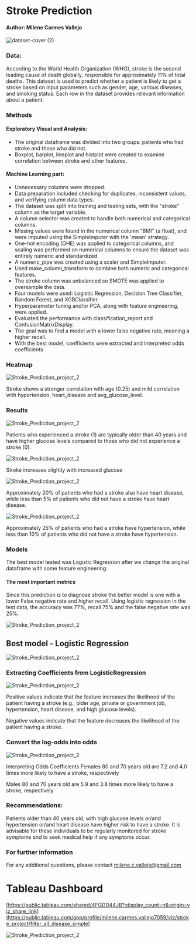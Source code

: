 # Stroke Prediction 
#### Author: Milene Carmes Vallejo


![dataset-cover (2)](https://user-images.githubusercontent.com/112773242/203482910-40b46c69-0c62-4bee-802e-4a0d89acdca2.jpg)




### Data:

According to the World Health Organization (WHO), stroke is the second leading cause of death globally, responsible for approximately 11% of total deaths. This dataset is used to predict whether a patient is likely to get a stroke based on input parameters such as gender, age, various diseases, and smoking status. Each row in the dataset provides relevant information about a patient.

### Methods

#### Exploratory Visual and Analysis: 

- The original dataframe was divided into two groups: patients who had stroke and those who did not. 
- Boxplot, barplot, lineplot and histplot were created to examine correlation between stroke and other features. 

#### Machine Learning part: 
- Unnecessary columns were dropped.
- Data preparation included checking for duplicates, inconsistent values, and verifying column data types. 
- The dataset was split into training and testing sets, with the "stroke" column as the target variable.
- A column selector was created to handle both numerical and categorical columns.
- Missing values were found in the numerical column "BMI" (a float), and were imputed using the SimpleImputer with the 'mean' strategy.
- One-hot encoding (OHE) was applied to categorical columns, and scaling was performed on numerical columns to ensure the dataset was entirely numeric and standardized.
- A numeric_pipe was created using a scaler and SimpleImputer. 
- Used make_column_transform to combine both numeric and categorical features.
- The stroke column was unbalanced so SMOTE was applied to oversample the data.
- Four models were used: Logistic Regression, Decision Tree Classifier, Random Forest, and XGBClassifier.
- Hyperparameter tuning and/or PCA, along with feature engineering, were applied.
- Evaluated the performance with classification_report and ConfusionMatrixDisplay.
- The goal was to find a model with a lower false negative rate, meaning a higher recall.
- With the best model, coefficients were extracted and interpreted odds coefficients
 
 
 ### Heatmap
 
 ![Stroke_Prediction_project_2](heat_map.png)
 
  Stroke shows a stronger correlation with age (0.25) and mild correlation with hypertension, heart_disease and avg_glucose_level.
 

### Results


![Stroke_Prediction_project_2](age.png)


Patients who experienced a stroke (1) are typically older than 40 years and have higher glucose levels compared to those who did not experience a stroke (0).

![Stroke_Prediction_project_2](glucose.png)


Stroke increases slightly with increased glucose

![Stroke_Prediction_project_2](heart.png)


Approximately 20% of patients who had a stroke also have heart disease, while less than 5% of patients who did not have a stroke have heart disease.



![Stroke_Prediction_project_2](hypertension.png)

Approximately 25% of patients who had a stroke have hypertension, while less than 10% of patients who did not have a stroke have hypertension.



### Models
The best model tested was Logistic Regression after we change the original dataframe with some feature engineering. 

#### The most important metrics

Since this prediction is to diagnose stroke the better model is one with a lower False negative rate and higher recall. Using logistic regression in the test data, the accuracy was 77%, recall 75% and the false negative rate was 25%. 

![Stroke_Prediction_project_2](all_model.png)

## Best model - Logistic Regression

![Stroke_Prediction_project_2](display.png)


### Extracting Coefficients from LogisticRegression
![Stroke_Prediction_project_2](coeff.png)

Positive values indicate that the feature increases the likelihood of the patient having a stroke (e.g., older age, private or government job, hypertension, heart disease, and high glucose levels).

Negative values indicate that the feature decreases the likelihood of the patient having a stroke.

### Convert the log-odds into odds
![Stroke_Prediction_project_2](coeff_odds.png)

Interpreting Odds Coefficients
Females 80 and 70 years old are 7.2 and 4.0 times more likely to have a stroke, respectively

Males 80 and 70 years old are 5.9 and 3.8 times more likely to have a stroke, respectively


### Recommendations:
Patients older than 40 years old, with high glucose levels or/and hypertension or/and heart disease have higher risk to have a stroke. It is advisable for these individuals to be regularly monitored for stroke symptoms and to seek medical help if any symptoms occur.

  
### For further information
For any additional questions, please contact milene.c.vallejo@gmail.com

# Tableau Dashboard

[https://public.tableau.com/shared/4FGDD44JB?:display_count=n&:origin=viz_share_link](https://public.tableau.com/app/profile/milene.carmes.vallejo7059/viz/stroke_project/filter_all_disease_simple)

![Stroke_Prediction_project_2](dashboard_stroke.png) 



